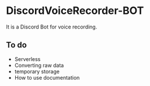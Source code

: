 # DiscordVoiceRecorder-BOT
It is a Discord Bot for voice recording.

## To do 
* Serverless
* Converting raw data
* temporary storage
* How to use documentation

